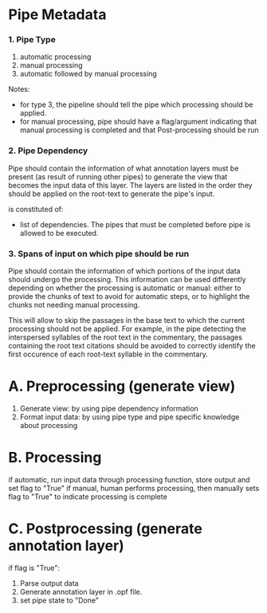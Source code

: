 # Pipe Metadata

### 1. Pipe Type

1. automatic processing
2. manual processing
3. automatic followed by manual processing

Notes: 
- for type 3, the pipeline should tell the pipe which processing should be applied.
- for manual processing, pipe should have a flag/argument indicating that manual processing is completed and that Post-processing should be run

### 2. Pipe Dependency

Pipe should contain the information of what annotation layers must be present (as result of running other pipes) to generate the view that becomes the input data of this layer. The layers are listed in the order they should be applied on the root-text to generate the pipe's input.

is constituted of:
- list of dependencies. The pipes that must be completed before pipe is allowed to be executed.

### 3. Spans of input on which pipe should be run

Pipe should contain the information of which portions of the input data should undergo the processing. 
This information can be used differently depending on whether the processing is automatic or manual: either to provide the chunks of text to avoid for automatic steps, or to highlight the chunks not needing manual processing.

This will allow to skip the passages in the base text to which the current processing should not be applied. For example, in the pipe detecting the interspersed syllables of the root text in the commentary, the passages containing the root text citations should be avoided to correctly identify the first occurence of each root-text syllable in the commentary.

# A. Preprocessing (generate view)

1. Generate view: by using pipe dependency information
2. Format input data: by using pipe type and pipe specific knowledge about processing

# B. Processing

if automatic, run input data through processing function, store output and set flag to "True"
if manual, human performs processing, then manually sets flag to "True" to indicate processing is complete

# C. Postprocessing (generate annotation layer)

if flag is "True":
1. Parse output data
2. Generate annotation layer in .opf file.
3. set pipe state to "Done"